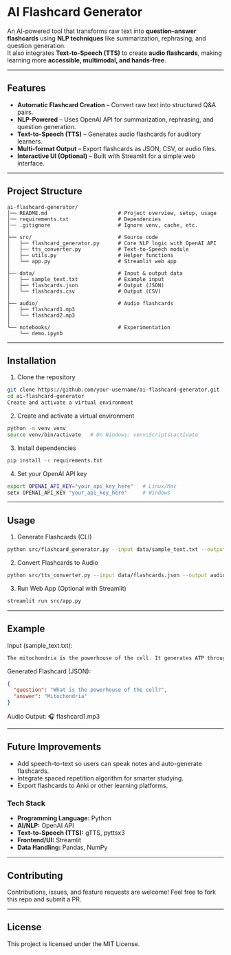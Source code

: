 # AI Flashcard Generator  

An AI-powered tool that transforms raw text into **question–answer flashcards** using **NLP techniques** like summarization, rephrasing, and question generation.  
It also integrates **Text-to-Speech (TTS)** to create **audio flashcards**, making learning more **accessible, multimodal, and hands-free**.  

---

## Features  
- **Automatic Flashcard Creation** – Convert raw text into structured Q&A pairs.  
- **NLP-Powered** – Uses OpenAI API for summarization, rephrasing, and question generation.  
- **Text-to-Speech (TTS)** – Generates audio flashcards for auditory learners.  
- **Multi-format Output** – Export flashcards as JSON, CSV, or audio files.  
- **Interactive UI (Optional)** – Built with Streamlit for a simple web interface.  

---

## Project Structure  
```
ai-flashcard-generator/
│── README.md                       # Project overview, setup, usage
│── requirements.txt                # Dependencies
│── .gitignore                      # Ignore venv, cache, etc.
│
├── src/                            # Source code
│   ├── flashcard_generator.py      # Core NLP logic with OpenAI API
│   ├── tts_converter.py            # Text-to-Speech module
│   ├── utils.py                    # Helper functions
│   └── app.py                      # Streamlit web app
│
├── data/                           # Input & output data
│   ├── sample_text.txt             # Example input
│   ├── flashcards.json             # Output (JSON)
│   └── flashcards.csv              # Output (CSV)
│
├── audio/                          # Audio flashcards
│   ├── flashcard1.mp3
│   └── flashcard2.mp3
│
└── notebooks/                      # Experimentation
    └── demo.ipynb
```
---

## Installation  

1. Clone the repository  
```bash
git clone https://github.com/your-username/ai-flashcard-generator.git
cd ai-flashcard-generator
Create and activate a virtual environment
```

2. Create and activate a virtual environment
```bash
python -m venv venv
source venv/bin/activate   # On Windows: venv\Scripts\activate
```

3. Install dependencies

```bash
pip install -r requirements.txt
```

4. Set your OpenAI API key
```bash
export OPENAI_API_KEY="your_api_key_here"   # Linux/Mac
setx OPENAI_API_KEY "your_api_key_here"     # Windows
```
---
## Usage

1. Generate Flashcards (CLI)

```bash
python src/flashcard_generator.py --input data/sample_text.txt --output data/flashcards.json
```

2. Convert Flashcards to Audio
```bash
python src/tts_converter.py --input data/flashcards.json --output audio/
```

3. Run Web App (Optional with Streamlit)
```bash
streamlit run src/app.py
```
---
## Example
Input (sample_text.txt):

```csharp
The mitochondria is the powerhouse of the cell. It generates ATP through cellular respiration.
```
Generated Flashcard (JSON):

```json
{
  "question": "What is the powerhouse of the cell?",
  "answer": "Mitochondria"
}
```

Audio Output: 🎧 flashcard1.mp3

---

## Future Improvements
- Add speech-to-text so users can speak notes and auto-generate flashcards.
- Integrate spaced repetition algorithm for smarter studying.
- Export flashcards to Anki or other learning platforms.

### Tech Stack
- **Programming Language:** Python  
- **AI/NLP:** OpenAI API  
- **Text-to-Speech (TTS):** gTTS, pyttsx3  
- **Frontend/UI:** Streamlit  
- **Data Handling:** Pandas, NumPy  

---

## Contributing
Contributions, issues, and feature requests are welcome!
Feel free to fork this repo and submit a PR.

---

## License
This project is licensed under the MIT License.


